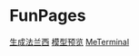 # FunPages

[生成法兰西](https://dodio12138.github.io/FunPages/page/FlagTransform.html)
[模型预览](https://dodio12138.github.io/FunPages/page/ThreeJs.html)
[MeTerminal](https://dodio12138.github.io/MeTerminal/src/index.html)

